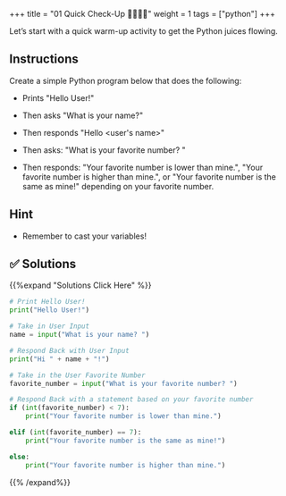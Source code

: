 +++
title = "01 Quick Check-Up 👩‍🎓👨‍🎓"
weight = 1
tags = ["python"] 
+++

Let’s start with a quick warm-up activity to get the Python juices flowing.

## Instructions

Create a simple Python program below that does the following:

* Prints "Hello User!"

* Then asks "What is your name?"

* Then responds "Hello &lt;user's name&gt;"

* Then asks: "What is your favorite number? "

* Then responds: "Your favorite number is lower than mine.", "Your favorite number is higher than mine.", or "Your favorite number is the same as mine!" depending on your favorite number.


## Hint

* Remember to cast your variables!


## ✅ Solutions
{{%expand "Solutions Click Here" %}}

```python
# Print Hello User!
print("Hello User!")

# Take in User Input
name = input("What is your name? ")

# Respond Back with User Input
print("Hi " + name + "!")

# Take in the User Favorite Number
favorite_number = input("What is your favorite number? ")

# Respond Back with a statement based on your favorite number
if (int(favorite_number) < 7):
    print("Your favorite number is lower than mine.")

elif (int(favorite_number) == 7):
    print("Your favorite number is the same as mine!")

else:
    print("Your favorite number is higher than mine.")
```

{{% /expand%}}

